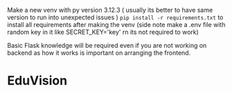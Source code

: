 Make a new venv with py version 3.12.3 ( usually its better to have same version to run into unexpected issues )
`pip install -r requirements.txt` to install all requirements after making the venv
(side note make a .env file with random key in it like SECRET_KEY='key' rn its not required to work)

Basic Flask knowledge will be required even if you are not working on backend as how it works is important on arranging the frontend.
# EduVision